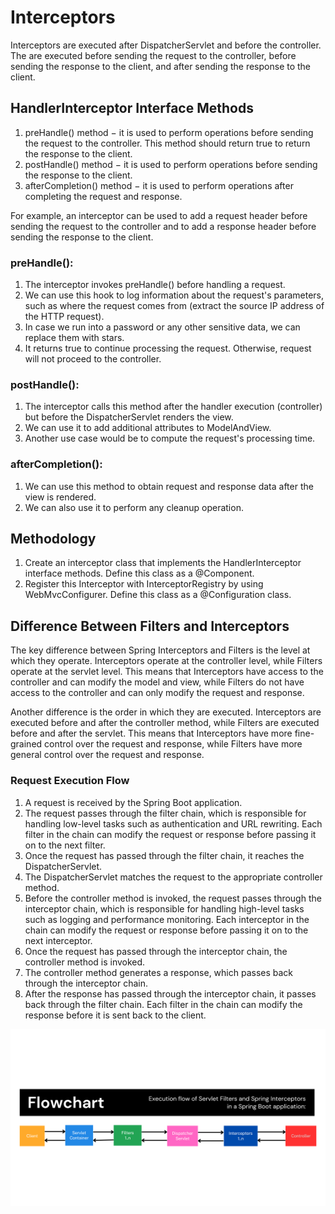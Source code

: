# Interceptors
Interceptors are executed after DispatcherServlet and before the controller.
The are executed before sending the request to the controller, before sending the response to the client, and after sending the response to the client.

## HandlerInterceptor Interface Methods
1. preHandle() method − it is used to perform operations before sending the request to the controller. This method should return true to return the response to the client.
1. postHandle() method − it is used to perform operations before sending the response to the client.
1. afterCompletion() method − it is used to perform operations after completing the request and response.

For example, an interceptor can be used to add a request header before sending the request to the controller and to add a response header before sending the response to the client.

### preHandle():
1. The interceptor invokes preHandle() before handling a request.
1. We can use this hook to log information about the request's parameters, such as where the request comes from (extract the source IP address of the HTTP request).
1. In case we run into a password or any other sensitive data, we can replace them with stars.
1. It returns true to continue processing the request. Otherwise, request will not proceed to the controller.

### postHandle():
1. The interceptor calls this method after the handler execution (controller) but before the DispatcherServlet renders the view.
1. We can use it to add additional attributes to ModelAndView. 
1. Another use case would be to compute the request's processing time.

### afterCompletion():
1. We can use this method to obtain request and response data after the view is rendered.
1. We can also use it to perform any cleanup operation.

## Methodology
1. Create an interceptor class that implements the HandlerInterceptor interface methods. Define this class as a @Component.
2. Register this Interceptor with InterceptorRegistry by using WebMvcConfigurer. Define this class as a @Configuration class.

## Difference Between Filters and Interceptors
The key difference between Spring Interceptors and Filters is the level at which they operate. Interceptors operate at the controller level, while Filters operate at the servlet level. This means that Interceptors have access to the controller and can modify the model and view, while Filters do not have access to the controller and can only modify the request and response.

Another difference is the order in which they are executed. Interceptors are executed before and after the controller method, while Filters are executed before and after the servlet. This means that Interceptors have more fine-grained control over the request and response, while Filters have more general control over the request and response.

### Request Execution Flow
1. A request is received by the Spring Boot application.
1. The request passes through the filter chain, which is responsible for handling low-level tasks such as authentication and URL rewriting. Each filter in the chain can modify the request or response before passing it on to the next filter.
1. Once the request has passed through the filter chain, it reaches the DispatcherServlet.
1. The DispatcherServlet matches the request to the appropriate controller method.
1. Before the controller method is invoked, the request passes through the interceptor chain, which is responsible for handling high-level tasks such as logging and performance monitoring. Each interceptor in the chain can modify the request or response before passing it on to the next interceptor.
1. Once the request has passed through the interceptor chain, the controller method is invoked.
1. The controller method generates a response, which passes back through the interceptor chain.
1. After the response has passed through the interceptor chain, it passes back through the filter chain. Each filter in the chain can modify the response before it is sent back to the client.

![Request Execution Flow](/assets/images/flow.png)
